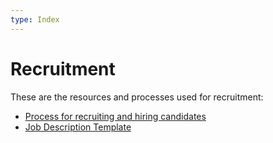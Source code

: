 ```yaml
---
type: Index
---
```


# Recruitment

These are the resources and processes used for recruitment:

* [Process for recruiting and hiring candidates](hiring-process.md)
* [Job Description Template](job-description.md)
